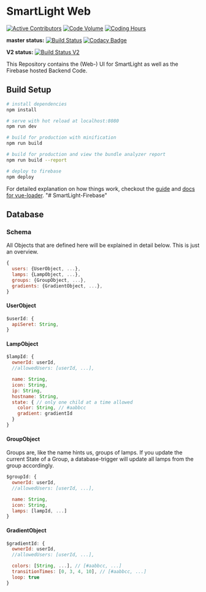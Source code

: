 # SmartLight Web
[![Active Contributors](https://api.gitential.com/accounts/1294/projects/1473/badges/active-contributors.svg)](https://gitential.com/accounts/1294/projects/1473/share?uuid=923d642f-dd80-4b4e-9d58-cb42f7242231&utm_source=shield&utm_medium=shield&utm_campaign=1473)
[![Code Volume](https://api.gitential.com/accounts/1294/projects/1473/badges/code-volume.svg)](https://gitential.com/accounts/1294/projects/1473/share?uuid=923d642f-dd80-4b4e-9d58-cb42f7242231&utm_source=shield&utm_medium=shield&utm_campaign=1473)
[![Coding Hours](https://api.gitential.com/accounts/1294/projects/1473/badges/coding-hours.svg)](https://gitential.com/accounts/1294/projects/1473/share?uuid=923d642f-dd80-4b4e-9d58-cb42f7242231&utm_source=shield&utm_medium=shield&utm_campaign=1473)

**master status:**
[![Build Status](https://travis-ci.com/adrianjost/SmartLight-Firebase.svg?branch=master)](https://travis-ci.com/adrianjost/SmartLight-Firebase)
[![Codacy Badge](https://api.codacy.com/project/badge/Grade/e0203f63985c42c191b6e4411bd8f4da)](https://www.codacy.com/app/adrianjost/SmartLight-Firebase?utm_source=github.com&amp;utm_medium=referral&amp;utm_content=adrianjost/SmartLight-Firebase&amp;utm_campaign=Badge_Grade)

**V2 status:**
[![Build Status V2](https://travis-ci.com/adrianjost/SmartLight-Firebase.svg?branch=v2%2Fmain)](https://travis-ci.com/adrianjost/SmartLight-Firebase)

This Repository contains the (Web-) UI for SmartLight as well as the Firebase hosted Backend Code.

## Build Setup

``` bash
# install dependencies
npm install

# serve with hot reload at localhost:8080
npm run dev

# build for production with minification
npm run build

# build for production and view the bundle analyzer report
npm run build --report

# deploy to firebase
npm deploy
```

For detailed explanation on how things work, checkout the [guide](http://vuejs-templates.github.io/webpack/) and [docs for vue-loader](http://vuejs.github.io/vue-loader).
"# SmartLight-Firebase" 

## Database
### Schema
All Objects that are defined here will be explained in detail below. This is just an overview.
```js
{
  users: {UserObject, ...},
  lamps: {LampObject, ...},
  groups: {GroupObject, ...},
  gradients: {GradientObject, ...},
}
```

#### UserObject

```js
$userId: {
  apiSeret: String,
}
```

#### LampObject

```js
$lampId: {
  ownerId: userId,
  //allowedUsers: [userId, ...],

  name: String,
  icon: String,
  ip: String,
  hostname: String,
  state: { // only one child at a time allowed
    color: String, // #aabbcc
    gradient: gradientId
  }
}
```

#### GroupObject
Groups are, like the name hints us, groups of lamps. If you update the current State of a Group, a database-trigger will update all lamps from the group accordingly.

```js
$groupId: {
  ownerId: userId,
  //allowedUsers: [userId, ...],

  name: String,
  icon: String,
  lamps: [lampId, ...]
}
```

#### GradientObject
```js
$gradientId: {
  ownerId: userId,
  //allowedUsers: [userId, ...],

  colors: [String, ...], // [#aabbcc, ...]
  transitionTimes: [0, 3, 4, 10], // [#aabbcc, ...]
  loop: true
}
```